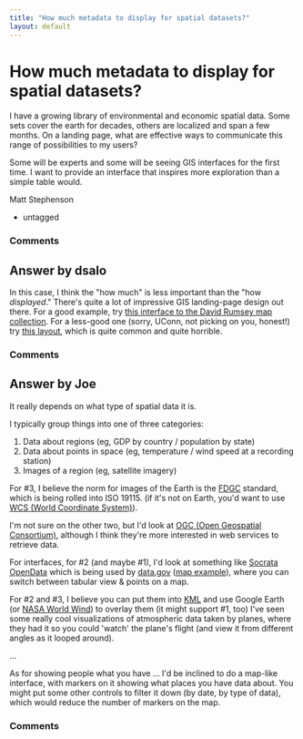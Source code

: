 ```yaml
---
title: "How much metadata to display for spatial datasets?"
layout: default
---
```

How much metadata to display for spatial datasets?
=====================
I have a growing library of environmental and economic spatial data.
Some sets cover the earth for decades, others are localized and span a
few months. On a landing page, what are effective ways to communicate
this range of possibilities to my users?

Some will be experts and some will be seeing GIS interfaces for the
first time. I want to provide an interface that inspires more
exploration than a simple table would.

Matt Stephenson

<ul class="tags"><li class="tag">untagged</li></ul>

### Comments ###


Answer by dsalo
----------------
In this case, I think the "how much" is less important than the "how
*displayed*." There's quite a lot of impressive GIS landing-page design
out there. For a good example, try [this interface to the David Rumsey
map collection](http://rumsey.mapranksearch.com/). For a less-good one
(sorry, UConn, not picking on you, honest!) try [this
layout](http://magic.lib.uconn.edu/historical_maps_midwest.html), which
is quite common and quite horrible.

### Comments ###

Answer by Joe
----------------
It really depends on what type of spatial data it is.

I typically group things into one of three categories:

1.  Data about regions (eg, GDP by country / population by state)
2.  Data about points in space (eg, temperature / wind speed at a
    recording station)
3.  Images of a region (eg, satellite imagery)

For \#3, I believe the norm for images of the Earth is the
[FDGC](http://www.fgdc.gov/metadata/geospatial-metadata-standards)
standard, which is being rolled into ISO 19115. (if it's not on Earth,
you'd want to use [WCS (World Coordinate
System)](http://fits.gsfc.nasa.gov/fits_wcs.html)).

I'm not sure on the other two, but I'd look at [OGC (Open Geospatial
Consortium)](http://www.opengeospatial.org/standards/is), although I
think they're more interested in web services to retrieve data.

For interfaces, for \#2 (and maybe \#1), I'd look at something like
[Socrata OpenData](http://www.socrata.com) which is being used by
[data.gov](http://www.data.gov/) ([map
example](https://explore.data.gov/Federal-Government-Finances-and-Employment/Google-Map-of-DC-Closures/hkc4-tg49)),
where you can switch between tabular view & points on a map.

For \#2 and \#3, I believe you can put them into
[KML](https://developers.google.com/kml/documentation/) and use Google
Earth (or [NASA World Wind](http://worldwind.arc.nasa.gov/java/)) to
overlay them (it might support \#1, too) I've seen some really cool
visualizations of atmospheric data taken by planes, where they had it so
you could 'watch' the plane's flight (and view it from different angles
as it looped around).

...

As for showing people what you have ... I'd be inclined to do a map-like
interface, with markers on it showing what places you have data about.
You might put some other controls to filter it down (by date, by type of
data), which would reduce the number of markers on the map.

### Comments ###


